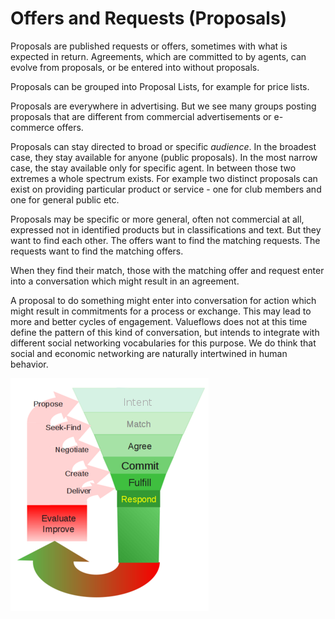 # Offers and Requests (Proposals)

Proposals are published requests or offers, sometimes with what is expected in return. Agreements, which are committed to by agents, can evolve from proposals, or be entered into without proposals.

Proposals can be grouped into Proposal Lists, for example for price lists.

Proposals are everywhere in advertising.  But we see many groups posting proposals that are different from commercial advertisements or e-commerce offers.

Proposals can stay directed to broad or specific *audience*. In the broadest case, they stay available for anyone (public proposals). In the most narrow case, the stay available only for specific agent. In between those two extremes a whole spectrum exists.  For example two distinct proposals can exist on providing particular product or service - one for club members and one for general public etc.

Proposals may be specific or more general, often not commercial at all, expressed not in identified products but in classifications and text.  But they want to find each other. The offers want to find the matching requests. The requests want to find the matching offers.

When they find their match, those with the matching offer and request enter into a conversation which might result in an agreement.

A proposal to do something might enter into conversation for action which might result in commitments for a process or exchange.  This may lead to more and better cycles of engagement.  Valueflows does not at this time define the pattern of this kind of conversation, but intends to integrate with different social networking vocabularies for this purpose.  We do think that social and economic networking are naturally intertwined in human behavior.

![funnel diagram Intent>Match>Agree>Commit>Fulfill>Respond, cycling back to each stage](../assets/funnel.png)
